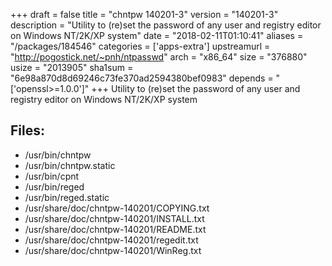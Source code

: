 +++
draft = false
title = "chntpw 140201-3"
version = "140201-3"
description = "Utility to (re)set the password of any user and registry editor on Windows NT/2K/XP system"
date = "2018-02-11T01:10:41"
aliases = "/packages/184546"
categories = ['apps-extra']
upstreamurl = "http://pogostick.net/~pnh/ntpasswd"
arch = "x86_64"
size = "376880"
usize = "2013905"
sha1sum = "6e98a870d8d69246c73fe370ad2594380bef0983"
depends = "['openssl>=1.0.0']"
+++
Utility to (re)set the password of any user and registry editor on Windows NT/2K/XP system

## Files: 
* /usr/bin/chntpw
* /usr/bin/chntpw.static
* /usr/bin/cpnt
* /usr/bin/reged
* /usr/bin/reged.static
* /usr/share/doc/chntpw-140201/COPYING.txt
* /usr/share/doc/chntpw-140201/INSTALL.txt
* /usr/share/doc/chntpw-140201/README.txt
* /usr/share/doc/chntpw-140201/regedit.txt
* /usr/share/doc/chntpw-140201/WinReg.txt
